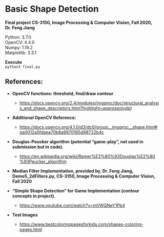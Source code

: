 # Basic Shape Detection  

**Final project CS-3150, Image Processing & Computer Vision, Fall 2020, Dr. Feng Jiang**    

Python: 3.7.0  
OpenCV: 4.4.0  
Numpy:  1.19.2  
Matplotlib: 3.3.1   

**Execute**  
`python3 final.py`  



## References: 

* **OpenCV functions: threshold, find/draw contour**
  * https://docs.opencv.org/2.4/modules/imgproc/doc/structural_analysis_and_shape_descriptors.html?highlight=approxpolydp)  
  
* **Additional OpenCV Reference:**  
  * https://docs.opencv.org/4.1.0/d3/dc0/group__imgproc__shape.html#ga0012a5fdaea70b8a9970165d98722b4c  
  
* **Douglas-Peucker algorithm (potential “game-play”, not used in submission but in code).**  
  * https://en.wikipedia.org/wiki/Ramer%E2%80%93Douglas%E2%80%93Peucker_algorithm  
  
* **Median Filter Implementation, provided by, Dr. Feng Jiang, Demo5_2dFilters.py, CS-3150, Image Processing & Computer Vision, Fall 2020**  
  
* **“Simple Shape Detection”  for Game Implementation (contour concepts in project).**  
  * https://www.youtube.com/watch?v=mVWQNeY1Pb4  
  
* **Test Images**  
  * https://www.bestcoloringpagesforkids.com/shapes-coloring-pages.html

  
  
